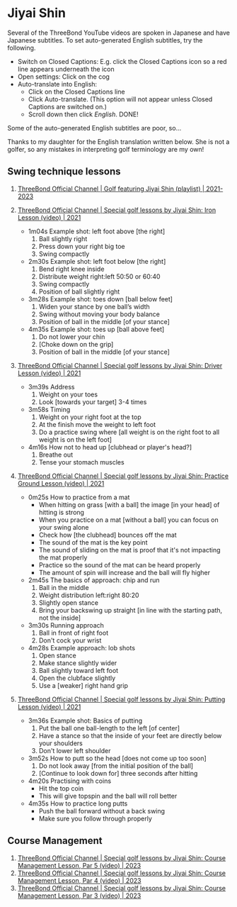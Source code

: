 # Jiyai Shin

Several of the ThreeBond YouTube videos are spoken in Japanese and have Japanese subtitles.
To set auto-generated English subtitles, try the following.

- Switch on Closed Captions: E.g. click the Closed Captions icon so a red line appears underneath the icon
- Open settings: Click on the cog
- Auto-translate into English:
  * Click on the Closed Captions line
  * Click Auto-translate. (This option will not appear unless Closed Captions are switched on.)
  * Scroll down then click *English*. DONE!

Some of the auto-generated English subtitles are poor, so...

Thanks to my daughter for the English translation written below. She is not
a golfer, so any mistakes in interpreting golf terminology are my own!


## Swing technique lessons

1. [ThreeBond Official Channel | Golf featuring Jiyai Shin (playlist) | 2021-2023](https://www.youtube.com/playlist?list=PLY20zRcLlOC7Te19tEiIMTE_-VBoq_o0X)

1. [ThreeBond Official Channel | Special golf lessons by Jiyai Shin: Iron Lesson (video) | 2021](https://www.youtube.com/watch?v=VreVSSRvWaw)
   - 1m04s Example shot: left foot above [the right]
     1. Ball slightly right
     2. Press down your right big toe
     3. Swing compactly
   - 2m30s Example shot: left foot below [the right]
     1. Bend right knee inside
     2. Distribute weight right:left 50:50 or 60:40
     3. Swing compactly
     4. Position of ball slightly right
   - 3m28s Example shot: toes down [ball below feet]
     1. Widen your stance by one ball’s width
     2. Swing without moving your body balance
     3. Position of ball in the middle [of your stance]
   - 4m35s Example shot: toes up [ball above feet]
     1. Do not lower your chin
     2. [Choke down on the grip]
     3. Position of ball in the middle [of your stance]

1. [ThreeBond Official Channel | Special golf lessons by Jiyai Shin: Driver Lesson (video) | 2021](https://www.youtube.com/watch?v=jzzYBdVo3Dg)
   - 3m39s Address
     1. Weight on your toes
     2. Look [towards your target] 3-4 times
   - 3m58s Timing
     1. Weight on your right foot at the top
     2. At the finish move the weight to left foot
     3. Do a practice swing where [all weight is on the right foot to all weight is on the left foot]
   - 4m16s How not to head up [clubhead or player's head?]
     1. Breathe out
     2. Tense your stomach muscles

1. [ThreeBond Official Channel | Special golf lessons by Jiyai Shin: Practice Ground Lesson (video) | 2021](https://www.youtube.com/watch?v=qZiBn3RYkU4)
   - 0m25s How to practice from a mat
     * When hitting on grass [with a ball] the image [in your head] of hitting is strong
     * When you practice on a mat [without a ball] you can focus on your swing alone
     * Check how [the clubhead] bounces off the mat
     * The sound of the mat is the key point
     * The sound of sliding on the mat is proof that it's not impacting the mat properly
     * Practice so the sound of the mat can be heard properly
     * The amount of spin will increase and the ball will fly higher
   - 2m45s The basics of approach: chip and run
     1. Ball in the middle
     2. Weight distribution left:right 80:20
     3. Slightly open stance
     4. Bring your backswing up straight [in line with the starting path, not the inside]
   - 3m30s Running approach
     1. Ball in front of right foot
     2. Don't cock your wrist
   - 4m28s Example approach: lob shots
     1. Open stance
     2. Make stance slightly wider
     3. Ball slightly toward left foot
     4. Open the clubface slightly
     5. Use a [weaker] right hand grip

1. [ThreeBond Official Channel | Special golf lessons by Jiyai Shin: Putting Lesson (video) | 2021](https://www.youtube.com/watch?v=_cxqyb9JQ60)
   - 3m36s Example shot: Basics of putting
     1. Put the ball one ball-length to the left [of center]
     2. Have a stance so that the inside of your feet are directly below your shoulders
     3. Don't lower left shoulder
   - 3m52s How to putt so the head [does not come up too soon]
     1. Do not look away [from the initial position of the ball]
     2. [Continue to look down for] three seconds after hitting
   - 4m20s Practising with coins
     * Hit the top coin
     * This will give topspin and the ball will roll better
   - 4m35s How to practice long putts
     * Push the ball forward without a back swing
     * Make sure you follow through properly


## Course Management

1. [ThreeBond Official Channel | Special golf lessons by Jiyai Shin: Course Management Lesson, Par 5 (video) | 2023](https://www.youtube.com/watch?v=9Id4YNEKMt8)
1. [ThreeBond Official Channel | Special golf lessons by Jiyai Shin: Course Management Lesson, Par 4 (video) | 2023](https://www.youtube.com/watch?v=2IMLeHilxYQ)
1. [ThreeBond Official Channel | Special golf lessons by Jiyai Shin: Course Management Lesson, Par 3 (video) | 2023](https://www.youtube.com/watch?v=RGs20jPllaE)

